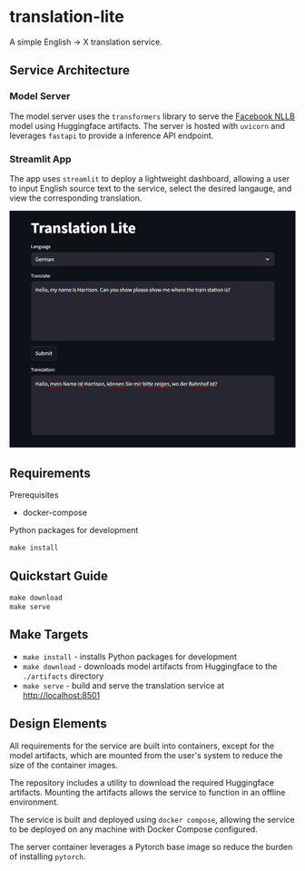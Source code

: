 # translation-lite

A simple English -> X translation service.

## Service Architecture

### Model Server

The model server uses the `transformers` library to serve the [Facebook NLLB](https://huggingface.co/facebook/nllb-200-distilled-600M) model using Huggingface artifacts. The server is hosted with `uvicorn` and leverages `fastapi` to provide a inference API endpoint.

### Streamlit App

The app uses `streamlit` to deploy a lightweight dashboard, allowing a user to input English source text to the service, select the desired langauge, and view the corresponding translation.

![Translation Streamlit App](./translation-lite.png)

## Requirements

Prerequisites

- docker-compose

Python packages for development

```
make install
```

## Quickstart Guide

```
make download
make serve
```

## Make Targets

- `make install` - installs Python packages for development
- `make download` - downloads model artifacts from Huggingface to the `./artifacts` directory
- `make serve` - build and serve the translation service at [http://localhost:8501](http://localhost:8501)

## Design Elements

All requirements for the service are built into containers, except for the model artifacts, which are mounted from the user's system to reduce the size of the container images. 

The repository includes a utility to download the required Huggingface artifacts. Mounting the artifacts allows the service to function in an offline environment.

The service is built and deployed using `docker compose`, allowing the service to be deployed on any machine with Docker Compose configured.

The server container leverages a Pytorch base image so reduce the burden of installing `pytorch`.
